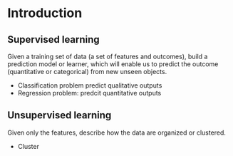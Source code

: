 <script type="text/javascript" src="http://cdn.mathjax.org/mathjax/latest/MathJax.js?config=TeX-AMS-MML_HTMLorMML"></script>
<script type="text/x-mathjax-config">
    MathJax.Hub.Config({ tex2jax: {inlineMath: [['$', '$']]}, messageStyle: "none" });
</script>

# Introduction

## Supervised learning
Given a training set of data (a set of features and outcomes), build a prediction model or learner, which will enable us to predict the outcome (quantitative or categorical) from new unseen objects.
- Classification problem predict qualitative outputs
- Regression problem: predcit quantitative outputs

## Unsupervised learning
Given only the features, describe how the data are organized or clustered.

- Cluster